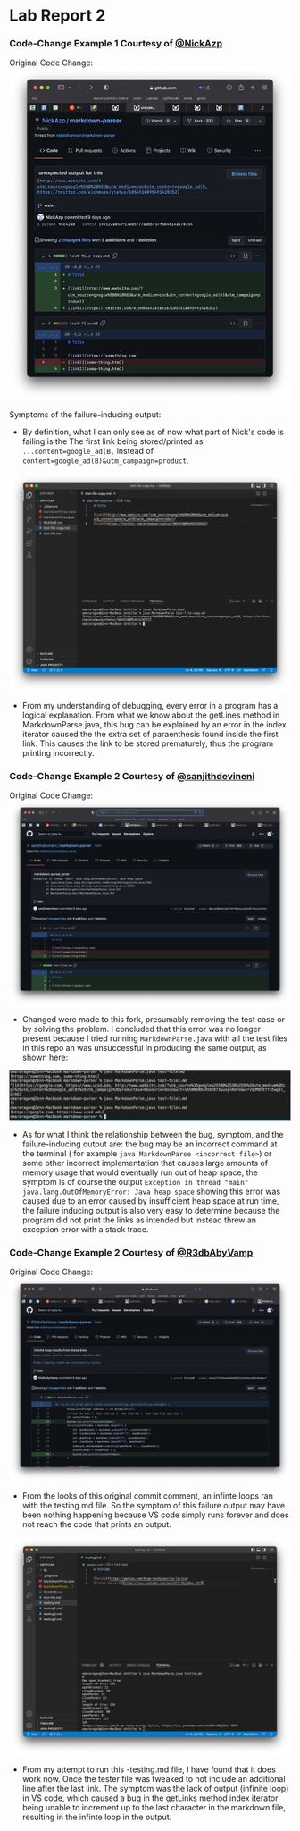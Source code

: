 # Lab Report 2

### Code-Change Example 1 Courtesy of [@NickAzp](https://github.com/NickAzp/markdown-parser/commit/199122a04ef17ed5777edb5f37f5b4b14a170754)

Original Code Change:
![img](/imgs_2/1.png)

Symptoms of the failure-inducing output:
* By definition, what I can only see as of now what part of Nick's code is failing is the The first link being stored/printed as `...content=google_ad(B,` instead of `content=google_ad(B)&utm_campaign=product`.

![img2](imgs_2/2.png)

* From my understanding of debugging, every error in a program has a logical explanation. From what we know about the getLines method in MarkdownParse.java, this bug can be explained by an error in the index iterator caused the the extra set of paraenthesis found inside the first link. This causes the link to be stored prematurely, thus the program printing incorrectly. 

### Code-Change Example 2 Courtesy of [@sanjithdevineni](https://github.com/sanjithdevineni/markdown-parser/commit/084ad3055615baf39f0156cea853079d4c43719a)

Original Code Change: 
![img 3](imgs_2/3.png)

* Changed were made to this fork, presumably removing the test case or by solving the problem. I concluded that this error was no longer present because I tried running `MarkdownParse.java` with all the test files in this repo an was unsuccessful in producing the same output, as shown here: 
  
![img 4](/imgs_2/4.png)

* As for what I think the relationship between the bug, symptom, and the failure-inducing output are: the bug may be an incorrect command at the terminal ( for example `java MarkdownParse <incorrect file>`) or some other incorrect implementation that causes large amounts of memory usage that would eventually run out of heap space, the symptom is of course the output `Exception in thread "main" java.lang.OutOfMemoryError: Java heap space` showing this error was caused due to an error caused by insufficient heap space at run time, the failure inducing output is also very easy to determine because the program did not print the links as intended but instead threw an exception error with a stack trace.

### Code-Change Example 2 Courtesy of [@R3dbAbyVamp](https://github.com/R3dbAbyVamp/markdown-parser/commit/ec6417f7e3c6a815d28422a2184bc202615a84cf)

Original Code Change: 
![img 5](/imgs_2/5.png)

* From the looks of this original commit comment, an infinte loops ran with the testing.md file. So the symptom of this failure output may have been nothing happening because VS code simply runs forever and does not reach the code that prints an output. 

![img 5](/imgs_2/6.png)

* From my attempt to run this -testing.md file, I have found that it does work now. Once the tester file was tweaked to not include an additional line after the last link. The symptom was the lack of output (infinite loop) in VS code, which caused a bug in the getLinks method index iterator being unable to increment up to the last character in the markdown file, resulting in the infinte loop in the output.
